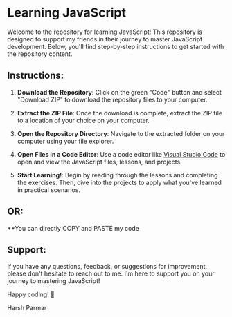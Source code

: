 ﻿# Learning JavaScript

Welcome to the repository for learning JavaScript! This repository is designed to support my friends in their journey to master JavaScript development. Below, you'll find step-by-step instructions to get started with the repository content.

## Instructions:

1. **Download the Repository**: Click on the green "Code" button and select "Download ZIP" to download the repository files to your computer.

2. **Extract the ZIP File**: Once the download is complete, extract the ZIP file to a location of your choice on your computer.

3. **Open the Repository Directory**: Navigate to the extracted folder on your computer using your file explorer.

4. **Open Files in a Code Editor**: Use a code editor like [Visual Studio Code](https://code.visualstudio.com/) to open and view the JavaScript files, lessons, and projects.

5. **Start Learning!**: Begin by reading through the lessons and completing the exercises. Then, dive into the projects to apply what you've learned in practical scenarios.

## OR:

**You can directly COPY and PASTE my code

## Support:

If you have any questions, feedback, or suggestions for improvement, please don't hesitate to reach out to me. I'm here to support you on your journey to mastering JavaScript!

Happy coding! 🚀

Harsh Parmar
